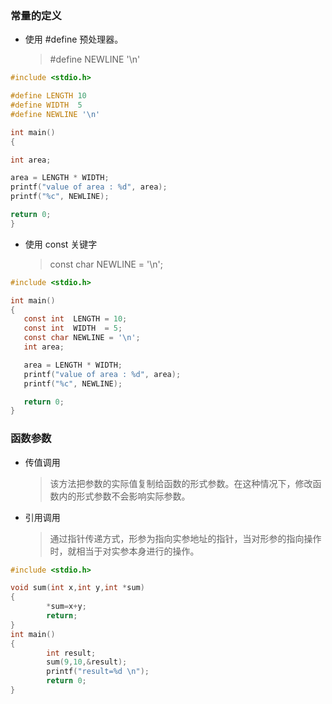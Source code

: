 ### 常量的定义

- 使用 #define 预处理器。
  > #define NEWLINE '\n'
```c
#include <stdio.h>

#define LENGTH 10   
#define WIDTH  5
#define NEWLINE '\n'

int main()
{

int area;  

area = LENGTH * WIDTH;
printf("value of area : %d", area);
printf("%c", NEWLINE);

return 0;
}

```

- 使用 const 关键字
  > const char NEWLINE = '\n';
```c
#include <stdio.h>

int main()
{
   const int  LENGTH = 10;
   const int  WIDTH  = 5;
   const char NEWLINE = '\n';
   int area;  

   area = LENGTH * WIDTH;
   printf("value of area : %d", area);
   printf("%c", NEWLINE);

   return 0;
}
```

### 函数参数

- 传值调用
  > 该方法把参数的实际值复制给函数的形式参数。在这种情况下，修改函数内的形式参数不会影响实际参数。

- 引用调用
  >通过指针传递方式，形参为指向实参地址的指针，当对形参的指向操作时，就相当于对实参本身进行的操作。

```c
#include <stdio.h>

void sum(int x,int y,int *sum)
{
        *sum=x+y;
        return;
}
int main()
{
        int result;
        sum(9,10,&result);
        printf("result=%d \n");
        return 0;
}

```
